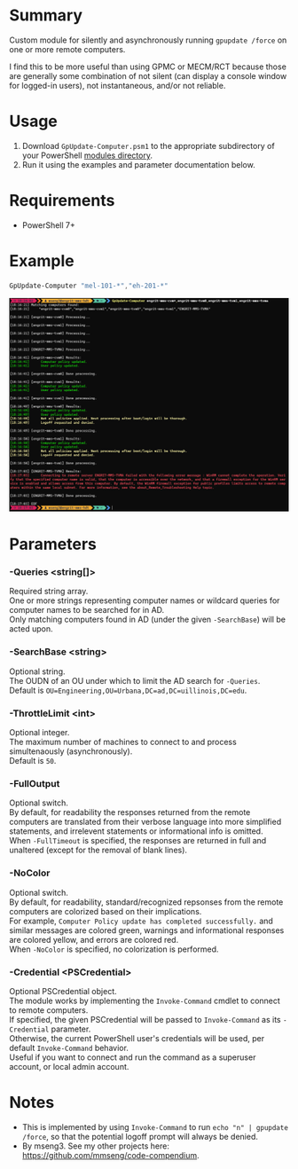 # Summary
Custom module for silently and asynchronously running `gpupdate /force` on one or more remote computers.  

I find this to be more useful than using GPMC or MECM/RCT because those are generally some combination of not silent (can display a console window for logged-in users), not instantaneous, and/or not reliable.  

# Usage
1. Download `GpUpdate-Computer.psm1` to the appropriate subdirectory of your PowerShell [modules directory](https://github.com/engrit-illinois/how-to-install-a-custom-powershell-module).
2. Run it using the examples and parameter documentation below.

# Requirements
  - PowerShell 7+

# Example
```powershell
GpUpdate-Computer "mel-101-*","eh-201-*"
```

<img src='./example.png' />

# Parameters

### -Queries \<string[]\>
Required string array.  
One or more strings representing computer names or wildcard queries for computer names to be searched for in AD.  
Only matching computers found in AD (under the given `-SearchBase`) will be acted upon.  

### -SearchBase \<string\>
Optional string.  
The OUDN of an OU under which to limit the AD search for `-Queries`.  
Default is `OU=Engineering,OU=Urbana,DC=ad,DC=uillinois,DC=edu`.  

### -ThrottleLimit \<int\>
Optional integer.  
The maximum number of machines to connect to and process simultenaously (asynchronously).  
Default is `50`.  

### -FullOutput
Optional switch.  
By default, for readability the responses returned from the remote computers are translated from their verbose language into more simplified statements, and irrelevent statements or informational info is omitted.  
When `-FullTimeout` is specified, the responses are returned in full and unaltered (except for the removal of blank lines).  

### -NoColor
Optional switch.  
By default, for readability, standard/recognized repsonses from the remote computers are colorized based on their implications.  
For example, `Computer Policy update has completed successfully.` and similar messages are colored green, warnings and informational responses are colored yellow, and errors are colored red.  
When `-NoColor` is specified, no colorization is performed.  

### -Credential \<PSCredential\>
Optional PSCredential object.  
The module works by implementing the `Invoke-Command` cmdlet to connect to remote computers.  
If specified, the given PSCredential will be passed to `Invoke-Command` as its `-Credential` parameter.  
Otherwise, the current PowerShell user's credentials will be used, per default `Invoke-Command` behavior.  
Useful if you want to connect and run the command as a superuser account, or local admin account.  

# Notes
- This is implemented by using `Invoke-Command` to run `echo "n" | gpupdate /force`, so that the potential logoff prompt will always be denied.
- By mseng3. See my other projects here: https://github.com/mmseng/code-compendium.
